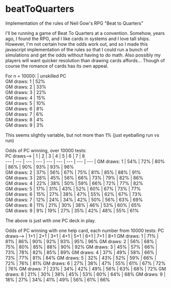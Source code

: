 # beatToQuarters
Implementation of the rules of Neil Gow's RPG "Beat to Quarters"

I'll be running a game of Beat To Quarters at a convention.  Somehow, years ago, I found the RPG, and I like cards in systems and I love tall ships.  However, I'm not certain how the odds work out, and so I made this javascript implementation of the rules so that I could run a bunch of simulations and get the odds without having to do math.  Also possibly my players will want quicker resolution than drawing cards affords...  Though of course the romance of cards has its own appeal.  

For n = 10000: | unskilled PC  
GM draws: 1 | 52%  
GM draws: 2 | 33%  
GM draws: 3 | 22%  
GM draws: 4 | 15%  
GM draws: 5 | 10%  
GM draws: 6 | 8%  
GM draws: 7 | 6%  
GM draws: 8 | 4%  
GM draws: 9 | 3%  
  
This seems slightly variable, but not more than 1% (just eyeballing run vs run)

Odds of PC winning, over 10000 tests:  
PC draws--> |  1  |  2  |  3  |  4  |  5  |  6  |  7  |  8  
--- | --- | --- | --- | --- | --- | --- | --- | --- |
GM draws: 1 | 54% | 72% | 80% | 86% | 90% | 93% | 93% | 96%  
GM draws: 2 | 37% | 56% | 67% | 75% | 81% | 85% | 88% | 91%  
GM draws: 3 | 28% | 45% | 56% | 66% | 73% | 79% | 82% | 86%  
GM draws: 4 | 22% | 38% | 50% | 59% | 66% | 72% | 77% | 82%  
GM draws: 5 | 17% | 31% | 43% | 52% | 60% | 67% | 73% | 77%  
GM draws: 6 | 15% | 27% | 38% | 47% | 55% | 62% | 67% | 73%  
GM draws: 7 | 12% | 24% | 34% | 42% | 50% | 56% | 63% | 69%  
GM draws: 8 | 11% | 21% | 30% | 38% | 46% | 53% | 60% | 65%  
GM draws: 9 |  9% | 19% | 27% | 35% | 42% | 48% | 55% | 61%  

The above is just with one PC deck in play.

Odds of PC winning with one help card, each number from 10000 tests:
PC draws--> | 1+1 | 2+1 | 3+1 | 4+1 | 5+1 | 6+1 | 7+1 | 8+1
GM draws: 1 | 71% | 81% | 86% | 90% | 92% | 93% | 95% | 96%
GM draws: 2 | 56% | 68% | 75% | 80% | 85% | 88% | 90% | 92%
GM draws: 3 | 45% | 57% | 66% | 73% | 78% | 82% | 85% | 89%
GM draws: 4 | 37% | 49% | 58% | 66% | 73% | 77% | 81% | 84%
GM draws: 5 | 32% | 43% | 52% | 59% | 66% | 72% | 76% | 81%
GM draws: 6 | 27% | 38% | 47% | 55% | 61% | 67% | 72% | 76%
GM draws: 7 | 23% | 34% | 42% | 49% | 56% | 63% | 68% | 72%
GM draws: 8 | 21% | 30% | 38% | 45% | 53% | 60% | 64% | 68%
GM draws: 9 | 18% | 27% | 34% | 41% | 49% | 56% | 61% | 66%
